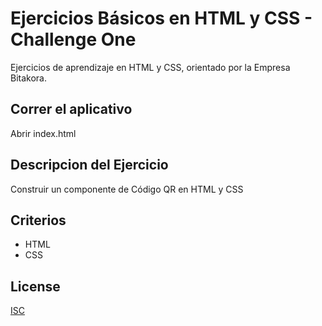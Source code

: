 # Ejercicios Básicos en HTML y CSS - Challenge One

Ejercicios de aprendizaje en HTML y CSS, orientado por la Empresa Bitakora.

## Correr el aplicativo

Abrir index.html

## Descripcion del Ejercicio
Construir un componente de Código QR en HTML y CSS

## Criterios
* HTML
* CSS

## License
[ISC](https://opensource.org/licenses/ISC)